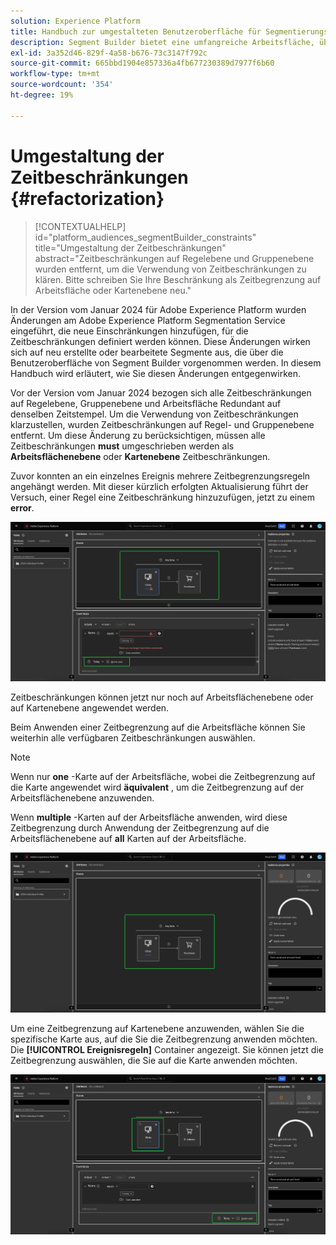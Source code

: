 ```yaml
---
solution: Experience Platform
title: Handbuch zur umgestalteten Benutzeroberfläche für Segmentierungszeitbeschränkungen
description: Segment Builder bietet eine umfangreiche Arbeitsfläche, über die Sie mit Profildatenelementen interagieren können. Der Arbeitsbereich bietet intuitive Steuerelemente zum Erstellen und Bearbeiten von Regeln, z. B. Drag-and-Drop-Kacheln, die zur Darstellung von Dateneigenschaften dienen.
exl-id: 3a352d46-829f-4a58-b676-73c3147f792c
source-git-commit: 665bbd1904e857336a4fb677230389d7977f6b60
workflow-type: tm+mt
source-wordcount: '354'
ht-degree: 19%

---
```


# Umgestaltung der Zeitbeschränkungen {#refactorization}

>[!CONTEXTUALHELP]
>id="platform_audiences_segmentBuilder_constraints"
>title="Umgestaltung der Zeitbeschränkungen"
>abstract="Zeitbeschränkungen auf Regelebene und Gruppenebene wurden entfernt, um die Verwendung von Zeitbeschränkungen zu klären. Bitte schreiben Sie Ihre Beschränkung als Zeitbegrenzung auf Arbeitsfläche oder Kartenebene neu."

In der Version vom Januar 2024 für Adobe Experience Platform wurden Änderungen am Adobe Experience Platform Segmentation Service eingeführt, die neue Einschränkungen hinzufügen, für die Zeitbeschränkungen definiert werden können. Diese Änderungen wirken sich auf neu erstellte oder bearbeitete Segmente aus, die über die Benutzeroberfläche von Segment Builder vorgenommen werden. In diesem Handbuch wird erläutert, wie Sie diesen Änderungen entgegenwirken.

Vor der Version vom Januar 2024 bezogen sich alle Zeitbeschränkungen auf Regelebene, Gruppenebene und Arbeitsfläche Redundant auf denselben Zeitstempel. Um die Verwendung von Zeitbeschränkungen klarzustellen, wurden Zeitbeschränkungen auf Regel- und Gruppenebene entfernt. Um diese Änderung zu berücksichtigen, müssen alle Zeitbeschränkungen **must** umgeschrieben werden als **Arbeitsflächenebene** oder **Kartenebene** Zeitbeschränkungen.

Zuvor konnten an ein einzelnes Ereignis mehrere Zeitbegrenzungsregeln angehängt werden. Mit dieser kürzlich erfolgten Aktualisierung führt der Versuch, einer Regel eine Zeitbeschränkung hinzuzufügen, jetzt zu einem **error**.

![Die Zeitbegrenzung auf Regelebene wird hervorgehoben. Der Fehler, der anschließend auftritt, wird ebenfalls hervorgehoben. ](../images/ui/segment-refactoring/rule-time-constraint.png)

Zeitbeschränkungen können jetzt nur noch auf Arbeitsflächenebene oder auf Kartenebene angewendet werden.

Beim Anwenden einer Zeitbegrenzung auf die Arbeitsfläche können Sie weiterhin alle verfügbaren Zeitbeschränkungen auswählen.

>[!NOTE]
>
>Wenn nur **one** -Karte auf der Arbeitsfläche, wobei die Zeitbegrenzung auf die Karte angewendet wird **äquivalent** , um die Zeitbegrenzung auf der Arbeitsflächenebene anzuwenden.
>
>Wenn **multiple** -Karten auf der Arbeitsfläche anwenden, wird diese Zeitbegrenzung durch Anwendung der Zeitbegrenzung auf die Arbeitsflächenebene auf **all** Karten auf der Arbeitsfläche.

![Die Zeitbegrenzung auf Arbeitsflächenebene wird hervorgehoben.](../images/ui/segment-refactoring/canvas-time-constraint.png)

Um eine Zeitbegrenzung auf Kartenebene anzuwenden, wählen Sie die spezifische Karte aus, auf die Sie die Zeitbegrenzung anwenden möchten. Die **[!UICONTROL Ereignisregeln]** Container angezeigt. Sie können jetzt die Zeitbegrenzung auswählen, die Sie auf die Karte anwenden möchten.

![Die Zeitbeschränkung auf Kartenebene wird hervorgehoben.](../images/ui/segment-refactoring/card-time-constraint.png)
